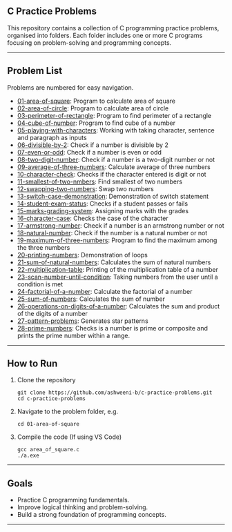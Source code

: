 ## C Practice Problems

This repository contains a collection of C programming practice problems, organised into folders. Each folder includes one or more C programs focusing on problem-solving and programming concepts.

---

## Problem List

Problems are numbered for easy navigation.

- [01-area-of-square](./01-area-of-square/README.md): Program to calculate area of square
- [02-area-of-circle](./02-area-of-circle/README.md): Program to calculate area of circle
- [03-perimeter-of-rectangle](./03-perimeter-of-rectangle/README.md): Program to find perimeter of a rectangle
- [04-cube-of-number](./04-cube-of-number/README.md): Program to find cube of a number
- [05-playing-with-characters](./05-playing-with-characters/README.md): Working with taking character, sentence and paragraph as inputs
- [06-divisible-by-2](./06-divisible-by-2/README.md): Check if a number is divisible by 2
- [07-even-or-odd](./07-even-or-odd/README.md): Check if a number is even or odd
- [08-two-digit-number](./08-two-digit-number/README.md): Check if a number is a two-digit number or not
- [09-average-of-three-numbers](./09-average-of-three-numbers/README.md): Calculate average of three numbers
- [10-character-check](./10-character-check/README.md): Checks if the character entered is digit or not
- [11-smallest-of-two-nmbers](./11-smallest-of-two-numbers/README.md): Find smallest of two numbers
- [12-swapping-two-numbers](./12-swapping-two-numbers/README.md): Swap two numbers
- [13-switch-case-demonstration](./13-switch-case-demonstration/README.md): Demonstration of switch statement
- [14-student-exam-status](./14-student-exam-status/README.md): Checks if a student passes or fails
- [15-marks-grading-system](./15-marks-grading-system/README.md): Assigning marks with the grades
- [16-character-case](./16-character-case/README.md): Checks the case of the character
- [17-armstrong-number](./17-armstrong-number/README.md): Check if a number is an armstrong number or not
- [18-natural-number](./18-natural-number/README.md): Check if the number is a natural number or not
- [19-maximum-of-three-numbers](./19-maximum-of-three-numbers/README.md): Program to find the maximum among the three numbers
- [20-printing-numbers](./20-printing-numbers/README.md): Demonstration of loops
- [21-sum-of-natural-numbers](./21-sum-of-natural-numbers/README.md): Calculates the sum of natural numbers
- [22-multiplication-table](./22-multiplication-table/README.md): Printing of the multiplication table of a number
- [23-scan-number-until-condition](./23-scan-number-until-condition/README.md): Taking numbers from the user until a condition is met
- [24-factorial-of-a-number](./24-factorial-of-a-number/README.md): Calculate the factorial of a number
- [25-sum-of-numbers](./25-sum-of-numbers/README.md): Calculates the sum of number
- [26-operations-on-digits-of-a-number](./26-operations-on-digits-of-a-number/README.md): Calculates the sum and product of the digits of a number
- [27-pattern-problems](./27-pattern-problems/README.md): Generates star patterns
- [28-prime-numbers](./28-prime-number/README.md): Checks is a number is prime or composite and prints the prime number within a range.

---

## How to Run

1. Clone the repository
    ```
    git clone https://github.com/ashweeni-b/c-practice-problems.git
    cd c-practice-problems
    ```

2. Navigate to the problem folder, e.g.
    ```
    cd 01-area-of-square
    ```

3. Compile the code (If using VS Code)
    ```
    gcc area_of_square.c
    ./a.exe    
    ```

---

## Goals
- Practice C programming fundamentals.
- Improve logical thinking and problem-solving.
- Build a strong foundation of programming concepts.

---